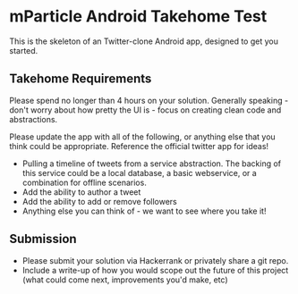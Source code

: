 # mParticle Android Takehome Test

This is the skeleton of an Twitter-clone Android app, designed to get you started. 


## Takehome Requirements

Please spend no longer than 4 hours on your solution. Generally speaking - don't worry about how pretty the UI is - focus on creating clean code and abstractions.

Please update the app with all of the following, or anything else that you think could be appropriate. Reference the official twitter app for ideas!

- Pulling a timeline of tweets from a service abstraction. The backing of this service could be a local database, a basic webservice, or a combination for offline scenarios.
- Add the ability to author a tweet
- Add the ability to add or remove followers
- Anything else you can think of - we want to see where you take it!

## Submission

- Please submit your solution via Hackerrank or privately share a git repo. 
- Include a write-up of how you would scope out the future of this project (what could come next, improvements you'd make, etc)
